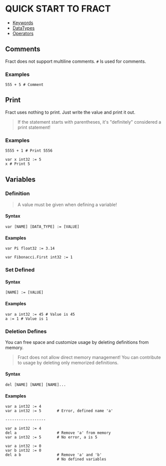 # QUICK START TO FRACT

+ [Keywords](https://github.com/fract-lang/fract/blob/main/docs/Fract/keywords.md)
+ [DataTypes](https://github.com/fract-lang/fract/blob/main/docs/Fract/data_types.md)
+ [Operators](https://github.com/fract-lang/fract/blob/main/docs/Fract/operators.md)

## Comments
Fract does not support multiline comments. ``#`` Is used for comments.
### Examples
```
555 + 5 # Comment
```

## Print
Fract uses nothing to print. Just write the value and print it out.

> If the statement starts with parentheses, it's "definitely" considered a print statement!

### Examples
```
5555 + 1 # Print 5556
```

```
var x int32 := 5
x # Print 5
```

## Variables
### Definition

> A value must be given when defining a variable!

#### Syntax
```
var [NAME] [DATA_TYPE] := [VALUE]
```
#### Examples
```
var Pi float32 := 3.14
```
```
var Fibonacci.First int32 := 1
```
### Set Defined
#### Syntax
```
[NAME] := [VALUE]
```
#### Examples
```
var a int32 := 45 # Value is 45
a := 1 # Value is 1
```

### Deletion Defines
You can free space and customize usage by deleting definitions from memory.

> Fract does not allow direct memory management! You can contribute to usage by deleting only memorized definitions.

#### Syntax
```
del [NAME] [NAME] [NAME]...
```
#### Examples
```
var a int32 := 4
var a int32 := 5       # Error, defined name 'a'

------------------

var a int32 := 4
del a                  # Remove 'a' from memory
var a int32 := 5       # No error, a is 5
```
```
var a int32 := 0
var b int32 := 0
del a b                # Remove 'a' and 'b'
                       # No defined variables
```

